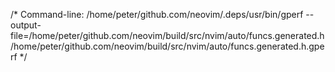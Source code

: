 /* Command-line: /home/peter/github.com/neovim/.deps/usr/bin/gperf --output-file=/home/peter/github.com/neovim/build/src/nvim/auto/funcs.generated.h /home/peter/github.com/neovim/build/src/nvim/auto/funcs.generated.h.gperf  */
